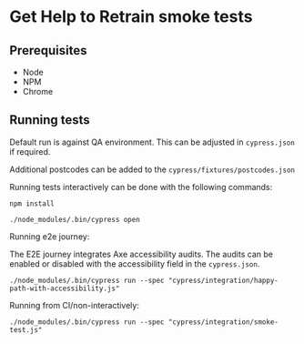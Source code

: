 # Get Help to Retrain smoke tests

## Prerequisites

- Node
- NPM
- Chrome

## Running tests

Default run is against QA environment.  This can be adjusted in `cypress.json` if required.

Additional postcodes can be added to the `cypress/fixtures/postcodes.json`

Running tests interactively can be done with the following commands:

`npm install`

`./node_modules/.bin/cypress open`

Running e2e journey:

The E2E journey integrates Axe accessibility audits.  The audits can be enabled or disabled with the 
accessibility field in the `cypress.json`.

`./node_modules/.bin/cypress run --spec "cypress/integration/happy-path-with-accessibility.js"`

Running from CI/non-interactively:

`./node_modules/.bin/cypress run --spec "cypress/integration/smoke-test.js"`
